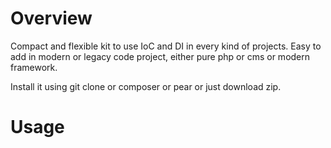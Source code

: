 # Overview

Compact and flexible kit to use IoC and DI in every kind of projects. Easy to add in modern or legacy code project, either pure php or cms or modern framework.

Install it using git clone or composer or pear or just download zip.

# Usage
